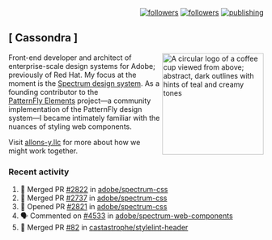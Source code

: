 <p align="right"><a rel="me" href="https://front-end.social/@castastrophe">
    <img alt="followers" title="Follow me on Mastodon" src="https://img.shields.io/mastodon/follow/109297102751309835?domain=https%3A%2F%2Ffront-end.social&label=Follow&logo=mastodon&logoColor=white&style=for-the-badge&labelColor=008080&color=006969"/></a>
  <a href="https://codepen.io/castastrophe/">
    <img alt="followers" title="Follow me on CodePen" src="https://img.shields.io/badge/23-1?color=640464&labelColor=7c007c&style=for-the-badge&logo=codepen&label=Follow"/></a>
<a href="https://castastrophe.medium.com/">
    <img alt="publishing" title="View articles on Medium" src="https://img.shields.io/badge/107-1?color=666&labelColor=444&label=subscribe&logo=medium&logoColor=white&style=for-the-badge"/></a>
</p>

## [&nbsp;Cassondra&nbsp;]

<img align="right" src="https://github-production-user-asset-6210df.s3.amazonaws.com/1840295/253016758-ba468774-1cd3-42c2-8f43-947b5eeb5edf.png" height="200" alt="A circular logo of a coffee cup viewed from above; abstract, dark outlines with hints of teal and creamy tones">

Front-end developer and architect of enterprise-scale design systems for Adobe; previously of Red Hat. My focus at the moment is the [Spectrum design system](https://github.com/adobe/spectrum-css). As a founding contributor to the [PatternFly&nbsp;Elements](https://github.com/patternfly/patternfly-elements) project&mdash;a community implementation of the PatternFly design system&mdash;I became intimately familiar with the nuances of styling web components.

Visit [allons-y.llc](http://allons-y.llc/) for more about how we might work together.

### Recent activity

<!--START_SECTION:activity-->
1. 🎉 Merged PR [#2822](https://github.com/adobe/spectrum-css/pull/2822) in [adobe/spectrum-css](https://github.com/adobe/spectrum-css)
2. 🎉 Merged PR [#2737](https://github.com/adobe/spectrum-css/pull/2737) in [adobe/spectrum-css](https://github.com/adobe/spectrum-css)
3. 💪 Opened PR [#2821](https://github.com/adobe/spectrum-css/pull/2821) in [adobe/spectrum-css](https://github.com/adobe/spectrum-css)
4. 🗣 Commented on [#4533](https://github.com/adobe/spectrum-web-components/pull/4533#issuecomment-2152945878) in [adobe/spectrum-web-components](https://github.com/adobe/spectrum-web-components)
5. 🎉 Merged PR [#82](https://github.com/castastrophe/stylelint-header/pull/82) in [castastrophe/stylelint-header](https://github.com/castastrophe/stylelint-header)
<!--END_SECTION:activity-->

